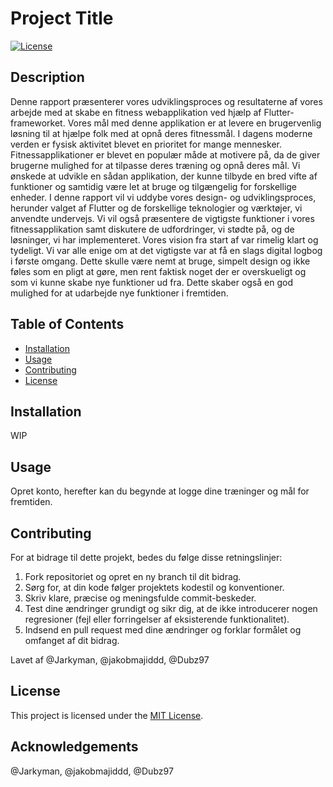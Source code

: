 # Project Title

[![License](https://img.shields.io/badge/License-MIT-blue.svg)](LICENSE)

## Description

Denne rapport præsenterer vores udviklingsproces og resultaterne af vores arbejde med at skabe en fitness webapplikation ved hjælp af Flutter-frameworket. Vores mål med denne applikation er at levere en brugervenlig løsning til at hjælpe folk med at opnå deres fitnessmål.
I dagens moderne verden er fysisk aktivitet blevet en prioritet for mange mennesker. Fitnessapplikationer er blevet en populær måde at motivere på, da de giver brugerne mulighed for at tilpasse deres træning og opnå deres mål. Vi ønskede at udvikle en sådan applikation, der kunne tilbyde en bred vifte af funktioner og samtidig være let at bruge og tilgængelig for forskellige enheder.
I denne rapport vil vi uddybe vores design- og udviklingsproces, herunder valget af Flutter og de forskellige teknologier og værktøjer, vi anvendte undervejs. Vi vil også præsentere de vigtigste funktioner i vores fitnessapplikation samt diskutere de udfordringer, vi stødte på, og de løsninger, vi har implementeret.
Vores vision fra start af var rimelig klart og tydeligt. Vi var alle enige om at det vigtigste var at få en slags digital logbog i første omgang. Dette skulle være nemt at bruge, simpelt design og ikke føles som en pligt at gøre, men rent faktisk noget der er overskueligt og som vi kunne skabe nye funktioner ud fra. Dette skaber også en god mulighed for at udarbejde nye funktioner i fremtiden.


## Table of Contents

- [Installation](#installation)
- [Usage](#usage)
- [Contributing](#contributing)
- [License](#license)

## Installation

WIP

## Usage

Opret konto, herefter  kan du begynde at logge dine træninger og mål for fremtiden. 

## Contributing

For at bidrage til dette projekt, bedes du følge disse retningslinjer:

1. Fork repositoriet og opret en ny branch til dit bidrag.
2. Sørg for, at din kode følger projektets kodestil og konventioner.
3. Skriv klare, præcise og meningsfulde commit-beskeder.
4. Test dine ændringer grundigt og sikr dig, at de ikke introducerer nogen regresioner (fejl eller forringelser af eksisterende funktionalitet).
5. Indsend en pull request med dine ændringer og forklar formålet og omfanget af dit bidrag.

Lavet af @Jarkyman, @jakobmajiddd, @Dubz97

## License

This project is licensed under the [MIT License](LICENSE).

## Acknowledgements

@Jarkyman, @jakobmajiddd, @Dubz97
